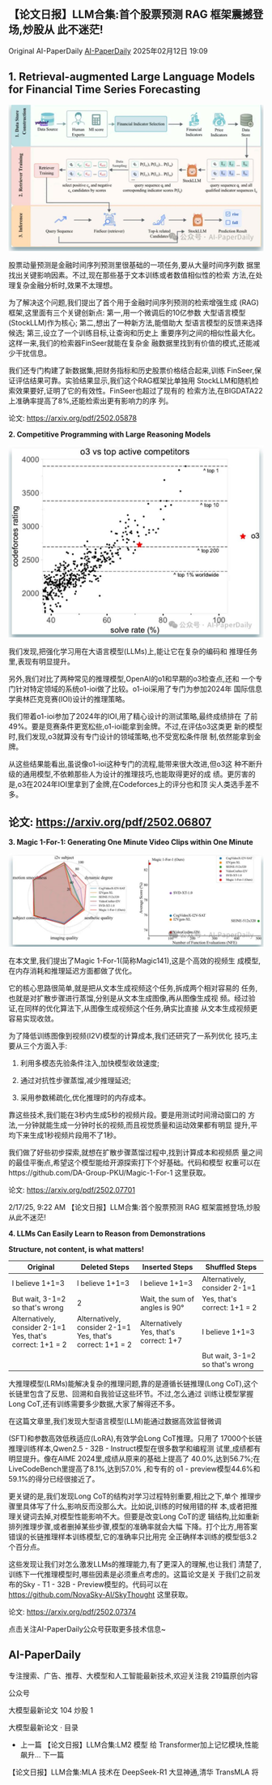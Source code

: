 ## 【论文日报】LLM合集:首个股票预测 RAG 框架震撼登场,炒股从 此不迷茫!

Original AI-PaperDaily [AI-PaperDaily](javascript:void(0);) 2025年02月12日 19:09

## **1. Retrieval-augmented Large Language Models for Financial Time Series Forecasting**

![](./Docs/_page_0_Figure_5.jpeg)

股票动量预测是金融时间序列预测里很基础的一项任务,要从大量时间序列数 据里找出关键影响因素。不过,现在那些基于文本训练或者数值相似性的检索 方法,在处理复杂金融分析时,效果不太理想。

为了解决这个问题,我们提出了首个用于金融时间序列预测的检索增强生成 (RAG)框架,这里面有三个关键创新点: 第一,用一个微调后的10亿参数 大型语言模型(StockLLM)作为核心; 第二,想出了一种新方法,能借助大 型语言模型的反馈来选择候选; 第三,设立了一个训练目标,让查询和历史上 重要序列之间的相似性最大化。这样一来,我们的检索器FinSeer就能在复杂金 融数据里找到有价值的模式,还能减少干扰信息。

我们还专门构建了新数据集,把财务指标和历史股票价格结合起来,训练 FinSeer,保证评估结果可靠。实验结果显示,我们这个RAG框架比单独用 StockLLM和随机检索效果要好,证明了它的有效性。FinSeer也超过了现有的 检索方法,在BIGDATA22上准确率提高了8%,还能检索出更有影响力的序 列。

论文: https://arxiv.org/pdf/2502.05878

**2. Competitive Programming with Large Reasoning Models**

![](./Docs/_page_1_Figure_4.jpeg)

我们发现,把强化学习用在大语言模型(LLMs)上,能让它在复杂的编码和 推理任务里,表现有明显提升。

另外,我们对比了两种常见的推理模型,OpenAI的o1和早期的o3检查点,还和 一个专门针对特定领域的系统o1-ioi做了比较。o1-ioi采用了专门为参加2024年 国际信息学奥林匹克竞赛(IOI)设计的推理策略。

我们带着o1-ioi参加了2024年的IOI,用了精心设计的测试策略,最终成绩排在 了前49%。要是竞赛条件更宽松些,o1-ioi能拿到金牌。不过,在评估o3这类更 新的模型时,我们发现,o3就算没有专门设计的领域策略,也不受宽松条件限 制,依然能拿到金牌。

从这些结果能看出,虽说像o1-ioi这种专门的流程,能带来很大改进,但o3这 种不断升级的通用模型,不依赖那些人为设计的推理技巧,也能取得更好的成 绩。更厉害的是,o3在2024年IOI里拿到了金牌,在Codeforces上的评分也和顶 尖人类选手差不多。

## 论文: https://arxiv.org/pdf/2502.06807

**3. Magic 1-For-1: Generating One Minute Video Clips within One Minute**

![](./Docs/_page_2_Figure_4.jpeg)

在本文里,我们提出了Magic 1-For-1(简称Magic141),这是个高效的视频生 成模型,在内存消耗和推理延迟方面都做了优化。

它的核心思路很简单,就是把从文本生成视频这个任务,拆成两个相对容易的 任务,也就是对扩散步骤进行蒸馏,分别是从文本生成图像,再从图像生成视 频。经过验证,在同样的优化算法下,从图像生成视频这个任务,确实比直接 从文本生成视频更容易实现收敛。

为了降低训练图像到视频(I2V)模型的计算成本,我们还研究了一系列优化 技巧,主要从三个方面入手:

1. 利用多模态先验条件注入,加快模型收敛速度;

2. 通过对抗性步骤蒸馏,减少推理延迟;

3. 采用参数稀疏化,优化推理时的内存成本。

靠这些技术,我们能在3秒内生成5秒的视频片段。要是用测试时间滑动窗口的 方法,一分钟就能生成一分钟时长的视频,而且视觉质量和运动效果都有明显 提升,平均下来生成1秒视频片段用不了1秒。

我们做了好些初步探索,就想在扩散步骤蒸馏过程中,找到计算成本和视频质 量之间的最佳平衡点,希望这个模型能给开源探索打下个好基础。代码和模型 权重可以在https://github.com/DA-Group-PKU/Magic-1-For-1 这里获取。

论文: https://arxiv.org/pdf/2502.07701

2/17/25, 9:22 AM 【论文日报】LLM合集:首个股票预测 RAG 框架震撼登场,炒股从此不迷茫!

**4. LLMs Can Easily Learn to Reason from Demonstrations**

**Structure, not content, is what matters!**

| Original                                                      | Deleted Steps                                                 | Inserted Steps                            | Shuffled Steps                  |
|---------------------------------------------------------------|---------------------------------------------------------------|-------------------------------------------|---------------------------------|
| l believe 1+1=3                                               | l believe 1+1=3                                               | l believe 1+1=3                           | Alternatively, consider 2-1=1   |
| But wait, 3-1=2 so that's wrong                               | 2                                                             | Wait, the sum of angles is 90°            | Yes, that's correct: 1+1 = 2    |
| Alternatively, consider 2-1=1<br>Yes, that's correct: 1+1 = 2 | Alternatively, consider 2-1=1<br>Yes, that's correct: 1+1 = 2 | Alternatively<br>Yes, that's correct: 1+7 | I believe 1+1=3                 |
|                                                               |                                                               |                                           | But wait, 3-1=2 so that's wrong |

大推理模型(LRMs)能解决复杂的推理问题,靠的是遵循长链推理(Long CoT),这个长链里包含了反思、回溯和自我验证这些环节。不过,怎么通过 训练让模型掌握Long CoT,还有训练需要多少数据,大家了解得还不多。

在这篇文章里,我们发现大型语言模型(LLM)能通过数据高效监督微调

(SFT)和参数高效低秩适应(LoRA),有效学会Long CoT推理。只用了 17000个长链推理训练样本,Qwen2.5 - 32B - Instruct模型在很多数学和编程测 试里,成绩都有明显提升。像在AIME 2024里,成绩从原来的基础上提高了 40.0%,达到56.7%;在LiveCodeBench里提高了8.1%,达到57.0% ,和专有的 o1 - preview模型44.6%和59.1%的得分已经很接近了。

更关键的是,我们发现Long CoT的结构对学习过程特别重要,相比之下,单个 推理步骤里具体写了什么,影响反而没那么大。比如说,训练的时候用错的样 本,或者把推理关键词去掉,对模型性能影响不大。但要是改变Long CoT的逻 辑结构,比如重新排列推理步骤,或者删掉某些步骤,模型的准确率就会大幅 下降。打个比方,用答案错误的长链推理样本训练模型,它的准确率只比用完 全正确样本训练的模型低3.2个百分点。

这些发现让我们对怎么激发LLMs的推理能力,有了更深入的理解,也让我们 清楚了,训练下一代推理模型时,哪些因素是必须重点考虑的。这篇论文是关 于我们之前发布的Sky - T1 - 32B - Preview模型的。代码可以在 https://github.com/NovaSky-AI/SkyThought 这里获取。

论文: https://arxiv.org/pdf/2502.07374

点击关注AI-PaperDaily公众号获取更多技术信息~

## AI-PaperDaily

专注搜索、广告、推荐、大模型和人工智能最新技术,欢迎关注我 219篇原创内容

公众号

大模型最新论文 104 炒股 1

大模型最新论文 · 目录

- 上一篇
【论文日报】LLM合集:LM2 模型 给 Transformer加上记忆模块,性能飙升… 下一篇

【论文日报】LLM合集:MLA 技术在 DeepSeek-R1 大显神通,清华 TransMLA 将